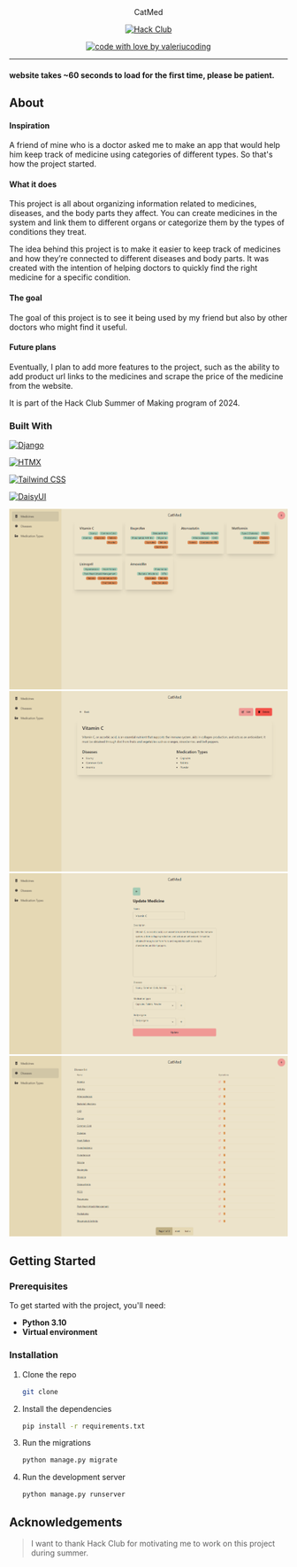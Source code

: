<div align="center">
  CatMed
  <br />

[//]: # ([//]: # &#40;  <a href="#about"><strong>Explore the screenshots »</strong></a>&#41;)

[//]: # (  <br />)

[//]: # (  <br />)

[//]: # (  <a href="https://github.com/valeriucoding/CatMed/issues/new?assignees=&labels=bug&template=01_BUG_REPORT.md&title=bug%3A+">Report a Bug</a>)

[//]: # (  ·)

[//]: # (  <a href="https://github.com/valeriucoding/CatMed/issues/new?assignees=&labels=enhancement&template=02_FEATURE_REQUEST.md&title=feat%3A+">Request a Feature</a>)

[//]: # (  .)

[//]: # (  <a href="https://github.com/valeriucoding/CatMed/issues/new?assignees=&labels=question&template=04_SUPPORT_QUESTION.md&title=support%3A+">Ask a Question</a>)

[//]: # (</div>)

[//]: # ()

[//]: # (<div align="center">)

[//]: # (<br />)


[![Hack Club](https://img.shields.io/badge/Hack%20Club-EC3750?style=for-the-badge&logo=Hack%20Club&logoColor=white)](https://hackclub.com)

[//]: # ([![Render]&#40;https://img.shields.io/badge/Render-46E3B7?style=for-the-badge&logo=render&logoColor=white&#41;]&#40;https://render.com&#41;)

[![code with love by valeriucoding](https://img.shields.io/badge/%3C%2F%3E%20with%20%E2%99%A5%20by-valeriucoding-ff1414.svg?style=flat-square)](https://github.com/valeriucoding)

</div>

[//]: # (<details open="open">)

[//]: # (<summary>Table of Contents</summary>)

[//]: # ()

[//]: # (- [About]&#40;#about&#41;)

[//]: # (    - [Built With]&#40;#built-with&#41;)

[//]: # (- [Getting Started]&#40;#getting-started&#41;)

[//]: # (    - [Prerequisites]&#40;#prerequisites&#41;)

[//]: # (    - [Installation]&#40;#installation&#41;)

[//]: # (- [Usage]&#40;#usage&#41;)

[//]: # (- [Acknowledgements]&#40;#acknowledgements&#41;)

[//]: # ()

[//]: # (</details>)

---

#### **website takes ~60 seconds to load for the first time, please be patient.**

## About

#### Inspiration

A friend of mine who is a doctor asked me to make an app that would help him keep track of medicine using categories of
different types.
So that's how the project started.

#### What it does

This project is all about organizing information related to medicines, diseases, and the body parts they affect. You
can create medicines in the system and link them to different organs or categorize them by the types of conditions they
treat.

The idea behind this project is to make it easier to keep track of medicines and how they’re connected to different
diseases and body parts.
It was created with the intention of helping doctors to quickly find the right medicine for a
specific condition.

#### The goal

The goal of this project is to see it being used by my friend but also by other doctors who might find it useful.

#### Future plans

Eventually, I plan to add more features to the project, such as the ability to add product url links to the medicines
and scrape the price of the medicine from the website.

It is part of the Hack Club Summer of Making program of 2024.


[//]: # (<table>)

[//]: # (  <tr>)

[//]: # (    <td><img src="docs/images/medicine_list.png" alt="Home Page" width="300"/></td>)

[//]: # (    <td><img src="docs/images/medicine_detail.png" alt="Medicine Detail" width="300"/></td>)

[//]: # (  </tr>)

[//]: # (  <tr>)

[//]: # (    <td><img src="docs/images/medicine_update.png" alt="Update Page" width="300"/></td>)

[//]: # (    <td><img src="docs/images/disease_list.png" alt="Disease List" width="300"/></td>)

[//]: # (  </tr>)

[//]: # (</table>)

[//]: # (<details>)

[//]: # (<summary>Screenshots</summary>)

[//]: # (<br>)

[//]: # (|                                   Home Page                                    |                                    Login Page                                    |)

[//]: # (|:------------------------------------------------------------------------------:|:--------------------------------------------------------------------------------:|)

[//]: # (|  <img src="docs/images/medicine_list.png" title="Medicine List" width="100%">  | <img src="docs/images/medicine_detail.png" title="Medicine_detail" width="100%"> |)

[//]: # (|                                  Update Page                                   |                                   Disease List                                   |)

[//]: # (| <img src="docs/images/medicine_update.png" title="Medicine List" width="100%"> |   <img src="docs/images/disease_list.png" title="Medicine List" width="100%">    |)

[//]: # (</details>)

### Built With

[![Django](https://img.shields.io/badge/Django-092E20?style=for-the-badge&logo=django&logoColor=green)](https://www.djangoproject.com)

[![HTMX](https://img.shields.io/badge/%3C/%3E%20htmx-3D72D7?style=for-the-badge&logo=mysl&logoColor=white)](https://htmx.org)

[![Tailwind CSS](https://img.shields.io/badge/Tailwind%20CSS-38B2AC?style=for-the-badge&logo=tailwind-css&logoColor=white)](https://tailwindcss.com)

[![DaisyUI](https://img.shields.io/badge/DaisyUI-FF3E00?style=for-the-badge&logo=tailwind-css&logoColor=white)](https://daisyui.com)

![Home Page](docs/images/medicine_list.png)
![Medicine Detail](docs/images/medicine_detail.png)
![Update Page](docs/images/medicine_update.png)
![Disease List](docs/images/disease_list.png)

## Getting Started

### Prerequisites

To get started with the project, you'll need:

- **Python 3.10**
- **Virtual environment**

### Installation

1. Clone the repo
   ```bash
   git clone
    ```
2. Install the dependencies
   ```bash
   pip install -r requirements.txt
    ```
3. Run the migrations
    ```bash
    python manage.py migrate
     ```
4. Run the development server
   ```bash
   python manage.py runserver
    ```

## Acknowledgements

> I want to thank Hack Club for motivating me to work on this project during summer.
